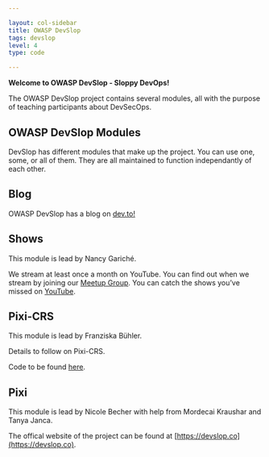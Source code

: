 ```yaml
---

layout: col-sidebar
title: OWASP DevSlop
tags: devslop
level: 4
type: code

---
```

<!-- build -->
**Welcome to OWASP DevSlop - Sloppy DevOps!**

The OWASP DevSlop project contains several modules, all with the purpose of teaching participants about DevSecOps. 

## OWASP DevSlop Modules
DevSlop has different modules that make up the project. You can use one, some, or all of them. They are all maintained to function independantly of each other.

## Blog
OWASP DevSlop has a blog on [dev.to!](https://dev.to/devslop)

## Shows
This module is lead by Nancy Gariché.

We stream at least once a month on YouTube. You can find out when we stream by joining our [Meetup Group](https://devslop.co). You can catch the shows you’ve missed on [YouTube](https://www.youtube.com/c/OWASP_DevSlop).

## Pixi-CRS
This module is lead by Franziska Bühler.

Details to follow on Pixi-CRS.

Code to be found [here](https://devslop.co).

## Pixi
This module is lead by Nicole Becher with help from Mordecai Kraushar and Tanya Janca.

The offical website of the project can be found at [https://devslop.co](https://devslop.co).
